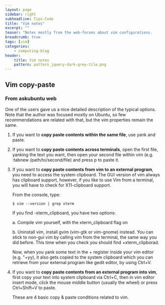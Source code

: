 ```yaml
---
layout: page
sidebar: right
subheadline: Tips-Code
title: "Vim notes"
excerpt: ""
teaser: "Notes mostly from the web-forums about vim configurations.    "
breadcrumb: true
tags: [vim]
categories:
    - computing-blog
header:
    title: Vim notes
    pattern: pattern_jquery-dark-grey-tile.png
---
```



## Vim copy-paste

### From askubuntu web

One of the users gave us a nice detailed description of the typical options. Note that the
author was focused mostly on Ubuntu, so few recommendations are related with that, but the
vim properties remain the same.

1.    If you want to **copy paste contents within the same file**, use yank and paste.

2.    If you want to **copy paste contents across terminals**, open the first file, 
      yanking the text you want, then open your second file within vim 
      (e.g. :tabnew /path/to/second/file) and press p to paste it.

3.    If you want to **copy paste contents from vim to an external program**, you need 
      to access the system clipboard. The GUI version of vim always has clipboard 
      support, however, if you like to use Vim from a terminal, you will have to 
      check for X11-clipboard support.

      From the console, type:
       ```
       $ vim --version | grep xterm
       ```
       
      If you find -xterm_clipboard, you have two options:

       a. Compile vim yourself, with the xterm_clipboard flag on

       b. Uninstall vim, install gvim (vim-gtk or vim-gnome) instead. You can stick to 
          non-gui vim by calling vim from the terminal, the same way you did before. This 
          time when you check you should find +xterm_clipborad.

       Now, when you yank some text in the + register inside your vim editor (e.g. "+yy), 
       it also gets copied to the system clipboard which you can retrieve from your 
       external program like gedit editor, by using Ctrl+V.

4.  If you want to **copy paste contents from an external program into vim**, first copy 
    your text into system clipboard via Ctrl+C, then in vim editor insert mode, click 
    the mouse middle button (usually the wheel) or press Ctrl+Shift+V to paste.

    These are 4 basic copy & paste conditions related to vim. 
